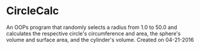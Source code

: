 # CircleCalc
An OOPs program that randomly selects a radius from 1.0 to 50.0 and calculates the respective circle's circumference and area, the sphere's volume and surface area, and the cylinder's volume.
Created on 04-21-2016
